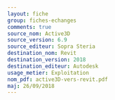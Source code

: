 ```yaml
---
layout: fiche
group: fiches-echanges
comments: true
source_nom: Active3D
source_version: 6.9
source_editeur: Sopra Steria
destination_nom: Revit
destination_version: 2018
destination_editeur: Autodesk
usage_metier: Exploitation
nom_pdf: active3D-vers-revit.pdf
maj: 26/09/2018
---
```

